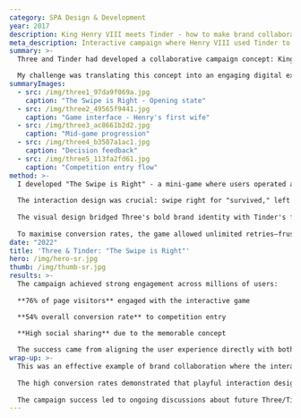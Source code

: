 ```yaml
---
category: SPA Design & Development
year: 2017
description: King Henry VIII meets Tinder - how to make brand collaboration work through clever interaction design
meta_description: Interactive campaign where Henry VIII used Tinder to find his wives, driving Samsung Galaxy S9 competition entries
summary: >-
  Three and Tinder had developed a collaborative campaign concept: King Henry VIII using Tinder to find his wives. The brief was to create an interactive experience that would drive Samsung Galaxy S9 competition entries whilst representing both brands effectively.

  My challenge was translating this concept into an engaging digital experience that felt natural for both brand audiences.
summaryImages:
  - src: /img/three1_97da9f069a.jpg
    caption: "The Swipe is Right - Opening state"
  - src: /img/three2_49565f9441.jpg
    caption: "Game interface - Henry's first wife"  
  - src: /img/three3_ac8661b2d2.jpg
    caption: "Mid-game progression"
  - src: /img/three4_b3507a1ac1.jpg
    caption: "Decision feedback"
  - src: /img/three5_113fa2fd61.jpg
    caption: "Competition entry flow"
method: >-
  I developed "The Swipe is Right" - a mini-game where users operated a Henry VIII-themed version of Tinder, swiping through his six wives and guessing their fates by swiping left or right.
  
  The interaction design was crucial: swipe right for "survived," left for "divorced," down for "beheaded." Users had to correctly predict the outcome for all six wives to access the competition entry.
  
  The visual design bridged Three's bold brand identity with Tinder's familiar interface patterns, unified through Tudor-era imagery and custom illustrations. I built the experience in Vue.js with smooth gesture animations, working alongside a Laravel developer handling the backend and competition mechanics.
  
  To maximise conversion rates, the game allowed unlimited retries—frustration wouldn't help anyone's marketing metrics.
date: "2022"
title: 'Three & Tinder: "The Swipe is Right"'
hero: /img/hero-sr.jpg
thumb: /img/thumb-sr.jpg
results: >-
  The campaign achieved strong engagement across millions of users:
  
  **76% of page visitors** engaged with the interactive game  

  **54% overall conversion rate** to competition entry  

  **High social sharing** due to the memorable concept
  
  The success came from aligning the user experience directly with both brands' core values—Tinder's swipe mechanic and Three's "phones make life better" message.
wrap-up: >-
  This was an effective example of brand collaboration where the interaction design made the partnership feel natural rather than forced. When user experience flows logically from the concept, business metrics follow.
  
  The high conversion rates demonstrated that playful interaction design can drive serious marketing results when the mechanics serve the message.
  
  The campaign success led to ongoing discussions about future Three/Tinder collaborative projects.
---
```

